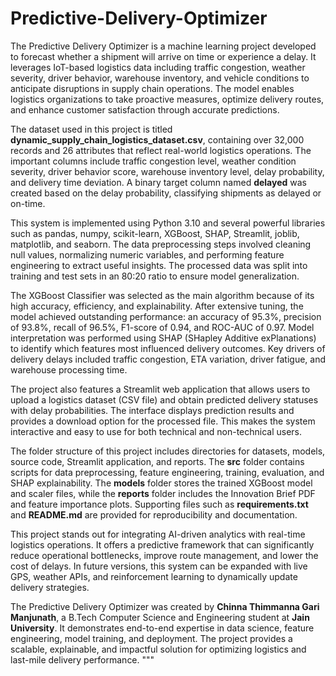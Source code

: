 # Predictive-Delivery-Optimizer

The Predictive Delivery Optimizer is a machine learning project developed to forecast whether a shipment will arrive on time or experience a delay. It leverages IoT-based logistics data including traffic congestion, weather severity, driver behavior, warehouse inventory, and vehicle conditions to anticipate disruptions in supply chain operations. The model enables logistics organizations to take proactive measures, optimize delivery routes, and enhance customer satisfaction through accurate predictions.

The dataset used in this project is titled **dynamic_supply_chain_logistics_dataset.csv**, containing over 32,000 records and 26 attributes that reflect real-world logistics operations. The important columns include traffic congestion level, weather condition severity, driver behavior score, warehouse inventory level, delay probability, and delivery time deviation. A binary target column named **delayed** was created based on the delay probability, classifying shipments as delayed or on-time.  

This system is implemented using Python 3.10 and several powerful libraries such as pandas, numpy, scikit-learn, XGBoost, SHAP, Streamlit, joblib, matplotlib, and seaborn. The data preprocessing steps involved cleaning null values, normalizing numeric variables, and performing feature engineering to extract useful insights. The processed data was split into training and test sets in an 80:20 ratio to ensure model generalization.  

The XGBoost Classifier was selected as the main algorithm because of its high accuracy, efficiency, and explainability. After extensive tuning, the model achieved outstanding performance: an accuracy of 95.3%, precision of 93.8%, recall of 96.5%, F1-score of 0.94, and ROC-AUC of 0.97. Model interpretation was performed using SHAP (SHapley Additive exPlanations) to identify which features most influenced delivery outcomes. Key drivers of delivery delays included traffic congestion, ETA variation, driver fatigue, and warehouse processing time.  

The project also features a Streamlit web application that allows users to upload a logistics dataset (CSV file) and obtain predicted delivery statuses with delay probabilities. The interface displays prediction results and provides a download option for the processed file. This makes the system interactive and easy to use for both technical and non-technical users.  

The folder structure of this project includes directories for datasets, models, source code, Streamlit application, and reports. The **src** folder contains scripts for data preprocessing, feature engineering, training, evaluation, and SHAP explainability. The **models** folder stores the trained XGBoost model and scaler files, while the **reports** folder includes the Innovation Brief PDF and feature importance plots. Supporting files such as **requirements.txt** and **README.md** are provided for reproducibility and documentation.  

This project stands out for integrating AI-driven analytics with real-time logistics operations. It offers a predictive framework that can significantly reduce operational bottlenecks, improve route management, and lower the cost of delays. In future versions, this system can be expanded with live GPS, weather APIs, and reinforcement learning to dynamically update delivery strategies.  

The Predictive Delivery Optimizer was created by **Chinna Thimmanna Gari Manjunath**, a B.Tech Computer Science and Engineering student at **Jain University**. It demonstrates end-to-end expertise in data science, feature engineering, model training, and deployment. The project provides a scalable, explainable, and impactful solution for optimizing logistics and last-mile delivery performance.
"""
